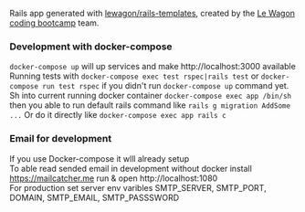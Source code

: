 Rails app generated with [lewagon/rails-templates](https://github.com/lewagon/rails-templates), created by the [Le Wagon coding bootcamp](https://www.lewagon.com) team.



### Development with docker-compose

`docker-compose up` will up services and make http://localhost:3000 available  
Running tests with `docker-compose exec test rspec|rails test` or `docker-compose run test rspec` if you didn't run `docker-compose up` command yet.  
Sh into current running docker container `docker-compose exec app /bin/sh` then you able to run default rails command like `rails g migration AddSome ...`
Or do it directly like  `docker-compose exec app rails c`


### Email for development
If you use Docker-compose it wlll already setup  
To able read sended email in development without docker install https://mailcatcher.me run & open http://localhost:1080  
For production set server env varibles SMTP_SERVER, SMTP_PORT, DOMAIN, SMTP_EMAIL, SMTP_PASSSWORD
